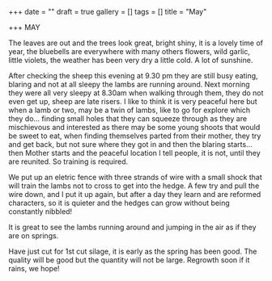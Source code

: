 +++
date = ""
draft = true
gallery = []
tags = []
title = "May"

+++
MAY

The leaves are out and the trees look great, bright shiny, it is a lovely time of year, the bluebells are everywhere with many others flowers, wild garlic, little violets, the weather has been very dry a little cold. A lot of sunshine.

After checking the sheep this evening at 9.30 pm they are still busy eating, blaring and not at all sleepy the lambs are running around. Next morning they were all very sleepy at 8.30am when walking through them, they do not even get up, sheep are late risers. I like to think it is very peaceful here but when a lamb or two, may be a twin of lambs, like to go for explore which they do... finding small holes that they can squeeze through as they are mischievous and interested as there may be some young shoots that would be sweet to eat, when  finding themselves parted from their mother, they try and get back, but not sure where they got in and then the blaring starts... then Mother starts and the peaceful location I tell people,  it is not, until they are reunited.  So training is required.

We put up an eletric fence with three strands of wire with a small shock that will train the lambs not to cross to get into the hedge. A few try and pull the wire down, and I put it up again, but after a day they learn and are reformed characters, so  it is quieter and the hedges can grow without being constantly nibbled!

 It is great to see the lambs running around and jumping in the air as if they are on springs.

Have just cut for 1st cut silage, it is early as the spring has been good. The quality will be good but the quantity will not be large. Regrowth soon if it rains, we hope!